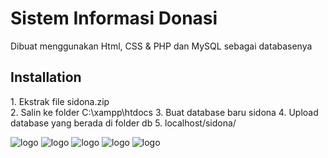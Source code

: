 # Sistem Informasi Donasi

<p>Dibuat menggunakan Html, CSS & PHP dan MySQL sebagai databasenya</p>

## Installation

<p>
  1. Ekstrak file sidona.zip<br>
  2. Salin ke folder C:\xampp\htdocs
  3. Buat database baru sidona
  4. Upload database yang berada di folder db
  5. localhost/sidona/
</p>


![logo](https://github.com/gfadsrwt2nd/Sidona/assets/55633963/7bbc0584-3953-4c46-979b-8acab84389bd)
![logo](https://github.com/gfadsrwt2nd/Sidona/assets/55633963/c54368d1-e165-4099-bdf5-ff9da36cdc00)
![logo](https://github.com/gfadsrwt2nd/Sidona/assets/55633963/af896993-c714-4e19-8c97-b6da19d3ed34)
![logo](https://github.com/gfadsrwt2nd/Sidona/assets/55633963/14ece7ae-e355-47ec-bb17-b07d7ce842e9)
![logo](https://github.com/gfadsrwt2nd/Sidona/assets/55633963/0b90edac-3724-47bf-b25a-284f1f1ce960)


